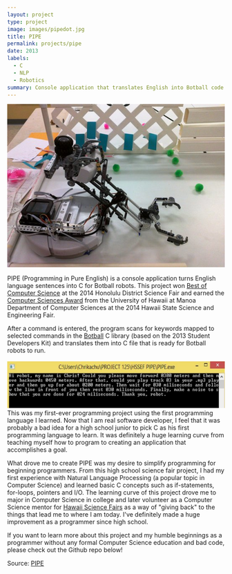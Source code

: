 ```yaml
---
layout: project
type: project
image: images/pipedot.jpg
title: PIPE
permalink: projects/pipe
date: 2013
labels:
  - C
  - NLP
  - Robotics
summary: Console application that translates English into Botball code. Best in Computer Science at the 2014 Honolulu District Science Fair and Computer Sciences Award Recipient at the 2014 Hawaii State Science and Engineering Fair.
---
```

<img class class="ui medium right floated rounded image" src="../images/rumba.jpg">

PIPE (Programming in Pure English) is a console application turns English language sentences into C for Botball robots.
This project won [Best of Computer Science](https://www.hawaiipublicschools.org/DOE%20Forms/HDO/Science%20Fair%202014.pdf) at the 2014 Honolulu District Science Fair and earned the [Computer Sciences Award](http://scifair-dev.weebly.com/uploads/2/1/4/7/21471206/list_of_winners_by_district.pdf) from the University of Hawaii at Manoa Department of Computer Sciences at the 2014 Hawaii State Science and Engineering Fair.

After a command is entered, the program scans for keywords mapped to selected commands in the [Botball](http://www.botball.org/) C library (based on the 2013 Student Developers Kit) and translates them into C file that is ready for Botball robots to run.
<br>
<br>
<img src="../images/PIPE1.png" class="ui huge floated rounded image">
<br>
This was my first-ever programming project using the first programming language I learned. Now that I am real software developer, I feel that it was probably a bad idea for a high school junior to pick C as his first programming language to learn. It was definitely a huge learning curve from teaching myself how to program to creating an application that accomplishes a goal.

What drove me to create PIPE was my desire to simplify programming for beginning programmers.
From this high school science fair project, I had my first experience with Natural Language Processing (a popular topic in Computer Science) and learned basic C concepts such as if-statements, for-loops, pointers and I/O.
The learning curve of this project drove me to major in Computer Science in college and later volunteer as a Computer Science mentor for [Hawaii Science Fairs](http://www.hawaiiacademyofscience.org/) as a way of "giving back" to the things that lead me to where I am today.
I've definitely made a huge improvement as a programmer since high school.

If you want to learn more about this project and my humble beginnings as a programmer without any formal Computer Science education and bad code, please check out the Github repo below!

Source: <a href="https://github.com/chrisnguyenhi/pipe"><i class="large github icon"></i>PIPE</a>

